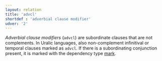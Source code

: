 ```yaml
---
layout: relation
title: 'advcl'
shortdef : 'adverbial clause modifier'
udver: '2'
---
```


*Adverbial clause modifiers* (`advcl`) are subordinate clauses that are not
complements. In Uralic languages, also non-complement infinitival or temporal
clauses marked as `advcl`. If there is a subordinating conjunction present, it
is marked with the dependency type [mark]().
<!-- Interlanguage links updated Út zář 29 20:23:16 CEST 2020 -->
